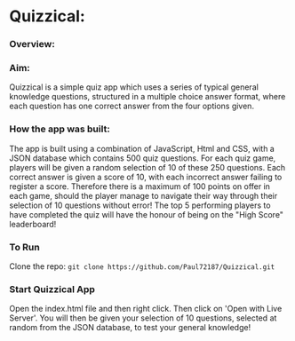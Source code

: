 # Quizzical:

### Overview:
### Aim:
Quizzical is a simple quiz app which uses a series of typical general knowledge questions, structured in a multiple choice answer format, where each question has one correct answer from the four options given.

### How the app was built:
The app is built using a combination of JavaScript, Html and CSS, with a JSON database which contains 500 quiz questions. For each quiz game, players will be given a random selection of 10 of these 250 questions. Each correct answer is given a score of 10, with each incorrect answer failing to register a score. Therefore there is a maximum of 100 points on offer in each game, should the player manage to navigate their way through their selection of 10 questions without error! The top 5 performing players to have completed the quiz will have the honour of being on the "High Score" leaderboard!

### To Run
Clone the repo: `git clone https://github.com/Paul72187/Quizzical.git`

### Start Quizzical App
Open the index.html file and then right click. Then click on 'Open with Live Server'. You will then be given your selection of 10 questions, selected at random from the JSON database, to test your general knowledge!
